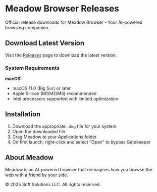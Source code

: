 # Meadow Browser Releases

Official release downloads for Meadow Browser - Your AI-powered browsing companion.

## Download Latest Version

Visit the [Releases](https://github.com/softsolutions-ny/meadow-releases/releases) page to download the latest version.

### System Requirements

**macOS:**

- macOS 11.0 (Big Sur) or later
- Apple Silicon (M1/M2/M3) recommended
- Intel processors supported with limited optimization

## Installation

1. Download the appropriate `.dmg` file for your system
2. Open the downloaded file
3. Drag Meadow to your Applications folder
4. On first launch, right-click and select "Open" to bypass Gatekeeper

## About Meadow

Meadow is an AI-powered browser that reimagines how you browse the web with a friend by your side.

© 2025 Soft Solutions LLC. All rights reserved.
